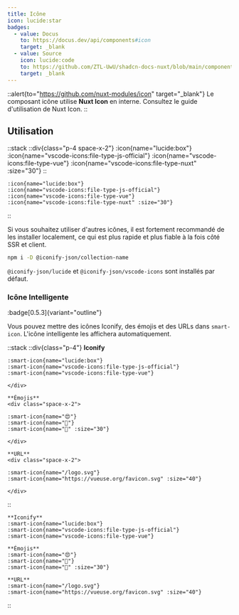 ```yaml
---
title: Icône
icon: lucide:star
badges:
  - value: Docus
    to: https://docus.dev/api/components#icon
    target: _blank
  - value: Source
    icon: lucide:code
    to: https://github.com/ZTL-UwU/shadcn-docs-nuxt/blob/main/components/content/Icon.vue
    target: _blank
---
```


::alert{to="https://github.com/nuxt-modules/icon" target="_blank"}
Le composant icône utilise **Nuxt Icon** en interne. Consultez le guide d'utilisation de Nuxt Icon.
::

## Utilisation

::stack
  ::div{class="p-4 space-x-2"}
    :icon{name="lucide:box"}
    :icon{name="vscode-icons:file-type-js-official"}
    :icon{name="vscode-icons:file-type-vue"}
    :icon{name="vscode-icons:file-type-nuxt" :size="30"}
  ::

  ```mdc
  :icon{name="lucide:box"}
  :icon{name="vscode-icons:file-type-js-official"}
  :icon{name="vscode-icons:file-type-vue"}
  :icon{name="vscode-icons:file-type-nuxt" :size="30"}
  ```
::

Si vous souhaitez utiliser d'autres icônes, il est fortement recommandé de les installer localement, ce qui est plus rapide et plus fiable à la fois côté SSR et client.

```bash [Terminal]
npm i -D @iconify-json/collection-name
```

`@iconify-json/lucide` et `@iconify-json/vscode-icons` sont installés par défaut.

### Icône Intelligente

:badge[0.5.3]{variant="outline"}

Vous pouvez mettre des icônes Iconify, des émojis et des URLs dans `smart-icon`. L'icône intelligente les affichera automatiquement.

::stack
  ::div{class="p-4"}
    **Iconify**
    <div class="space-x-2">

    :smart-icon{name="lucide:box"}
    :smart-icon{name="vscode-icons:file-type-js-official"}
    :smart-icon{name="vscode-icons:file-type-vue"}

    </div>

    **Émojis**
    <div class="space-x-2">

    :smart-icon{name="😍"}
    :smart-icon{name="🚀"}
    :smart-icon{name="🎉" :size="30"}

    </div>

    **URL**
    <div class="space-x-2">

    :smart-icon{name="/logo.svg"}
    :smart-icon{name="https://vueuse.org/favicon.svg" :size="40"}

    </div>
  ::

  ```mdc
  **Iconify**
  :smart-icon{name="lucide:box"}
  :smart-icon{name="vscode-icons:file-type-js-official"}
  :smart-icon{name="vscode-icons:file-type-vue"}

  **Émojis**
  :smart-icon{name="😍"}
  :smart-icon{name="🚀"}
  :smart-icon{name="🎉" :size="30"}

  **URL**
  :smart-icon{name="/logo.svg"}
  :smart-icon{name="https://vueuse.org/favicon.svg" :size="40"}
  ```
::
